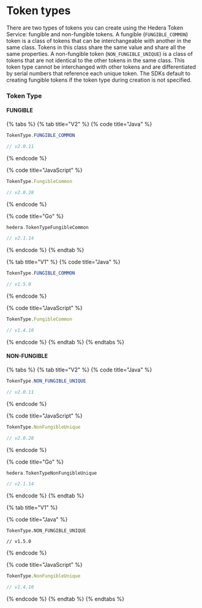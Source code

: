 # Token types

There are two types of tokens you can create using the Hedera Token Service: fungible and non-fungible tokens. A fungible \(`FUNGIBLE_COMMON`\) token is a class of tokens that can be interchangeable with another in the same class. Tokens in this class share the same value and share all the same properties. A non-fungible token \(`NON_FUNGIBLE_UNIQUE`\) is a class of tokens that are not identical to the other tokens in the same class. This token type cannot be interchanged with other tokens and are differentiated by serial numbers that reference each unique token. The SDKs default to creating fungible tokens if the token type during creation is not specified. 

### Token Type

#### **FUNGIBLE**

{% tabs %}
{% tab title="V2" %}
{% code title="Java" %}
```java
TokenType.FUNGIBLE_COMMON

// v2.0.11
```
{% endcode %}

{% code title="JavaScript" %}
```javascript
TokenType.FungibleCommon

// v2.0.28
```
{% endcode %}

{% code title="Go" %}
```go
hedera.TokenTypeFungibleCommon

// v2.1.14
```
{% endcode %}
{% endtab %}

{% tab title="V1" %}
{% code title="Java" %}
```java
TokenType.FUNGIBLE_COMMON

// v1.5.0
```
{% endcode %}

{% code title="JavaScript" %}
```javascript
TokenType.FungibleCommon

// v1.4.10
```
{% endcode %}
{% endtab %}
{% endtabs %}



#### **NON-FUNGIBLE**

{% tabs %}
{% tab title="V2" %}
{% code title="Java" %}
```java
TokenType.NON_FUNGIBLE_UNIQUE

// v2.0.11
```
{% endcode %}

{% code title="JavaScript" %}
```javascript
TokenType.NonFungibleUnique

// v2.0.28
```
{% endcode %}

{% code title="Go" %}
```go
hedera.TokenTypeNonFungibleUnique

// v2.1.14
```
{% endcode %}
{% endtab %}

{% tab title="V1" %}


{% code title="Java" %}
```text
TokenType.NON_FUNGIBLE_UNIQUE

// v1.5.0
```
{% endcode %}

{% code title="JavaScript" %}
```javascript
TokenType.NonFungibleUnique

// v1.4.10
```
{% endcode %}
{% endtab %}
{% endtabs %}







